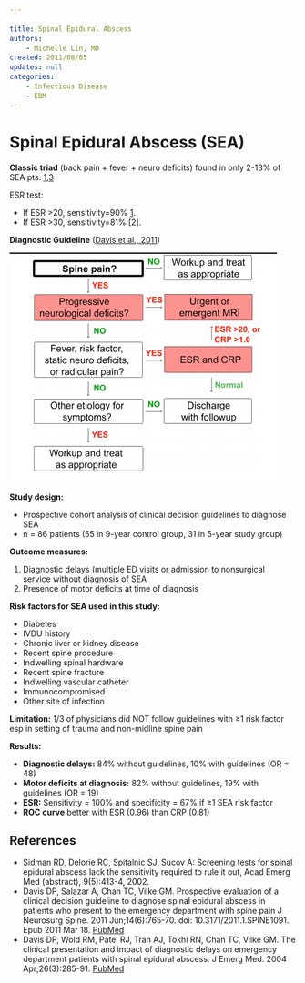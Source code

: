 ```yaml
---

title: Spinal Epidural Abscess
authors:
    - Michelle Lin, MD
created: 2011/08/05
updates: null
categories:
    - Infectious Disease
    - EBM
---
```


# Spinal Epidural Abscess (SEA)

**Classic triad** (back pain + fever + neuro deficits) found in only 2-13% of SEA pts. [1](https://www.ncbi.nlm.nih.gov/pubmed/?term=15028325),[3](https://www.ncbi.nlm.nih.gov/pubmed/?term=21417700)

ESR test:

- If ESR >20, sensitivity=90% [1](https://www.ncbi.nlm.nih.gov/pubmed/?term=15028325).
- If ESR >30, sensitivity=81% [2].

**Diagnostic Guideline** ([Davis et al., 2011](https://www.ncbi.nlm.nih.gov/pubmed/?term=21417700))

![](image-1.png)

**Study design:**

- Prospective cohort analysis of clinical decision guidelines to diagnose SEA 
- n = 86 patients (55 in 9-year control group, 31 in 5-year study group)

**Outcome measures:**

1. Diagnostic delays (multiple ED visits or admission to nonsurgical service without diagnosis of SEA
2. Presence of motor deficits at time of diagnosis

**Risk factors for SEA used in this study:**

- Diabetes
- IVDU history
- Chronic liver or kidney disease
- Recent spine procedure
- Indwelling spinal hardware
- Recent spine fracture
- Indwelling vascular catheter
- Immunocompromised
- Other site of infection

**Limitation:** 1/3 of physicians did NOT follow guidelines with ≥1 risk factor esp in setting of trauma and non-midline spine pain

**Results:** 

- **Diagnostic delays:** 84% without guidelines, 10% with guidelines (OR = 48)
- **Motor deficits at diagnosis:** 82% without guidelines, 19% with guidelines (OR = 19)
- **ESR:** Sensitivity = 100% and specificity = 67% if ≥1 SEA risk factor
- **ROC curve** better with ESR (0.96) than CRP (0.81)

## References

- Sidman RD, Delorie RC, Spitalnic SJ, Sucov A: Screening tests for spinal epidural abscess lack the sensitivity required to rule it out, Acad Emerg Med (abstract), 9(5):413-4, 2002.
- Davis DP, Salazar A, Chan TC, Vilke GM. Prospective evaluation of a clinical decision guideline to diagnose spinal epidural abscess in patients who present to the emergency department with spine pain J Neurosurg Spine. 2011 Jun;14(6):765-70. doi: 10.3171/2011.1.SPINE1091. Epub 2011 Mar 18. [PubMed](https://www.ncbi.nlm.nih.gov/pubmed/?term=21417700)
- Davis DP, Wold RM, Patel RJ, Tran AJ, Tokhi RN, Chan TC, Vilke GM. The clinical presentation and impact of diagnostic delays on emergency department patients with spinal epidural abscess. J Emerg Med. 2004 Apr;26(3):285-91. [PubMed](https://www.ncbi.nlm.nih.gov/pubmed/?term=15028325)
